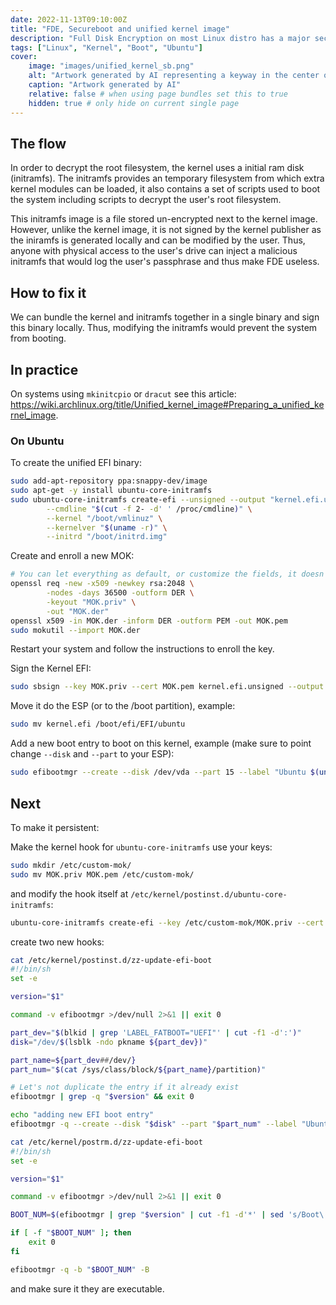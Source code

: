 ```yaml
---
date: 2022-11-13T09:10:00Z
title: "FDE, Secureboot and unified kernel image"
description: "Full Disk Encryption on most Linux distro has a major security flow. Why? How to fix it?"
tags: ["Linux", "Kernel", "Boot", "Ubuntu"]
cover:
    image: "images/unified_kernel_sb.png"
    alt: "Artwork generated by AI representing a keyway in the center of a PCB board."
    caption: "Artwork generated by AI"
    relative: false # when using page bundles set this to true
    hidden: true # only hide on current single page
---
```


## The flow

In order to decrypt the root filesystem, the kernel uses a initial ram disk (initramfs). The initramfs provides an temporary filesystem from which extra kernel modules can be loaded, it also contains a set of scripts used to boot the system including scripts to decrypt the user's root filesystem.

This initramfs image is a file stored un-encrypted next to the kernel image. However, unlike the kernel image, it is not signed by the kernel publisher as the iniramfs is generated locally and can be modified by the user. Thus, anyone with physical access to the user's drive can inject a malicious initramfs that would log the user's passphrase and thus make FDE useless.

## How to fix it

We can bundle the kernel and initramfs together in a single binary and sign this binary locally. Thus, modifying the initramfs would prevent the system from booting.

## In practice

On systems using `mkinitcpio` or `dracut` see this article: https://wiki.archlinux.org/title/Unified_kernel_image#Preparing_a_unified_kernel_image.

### On Ubuntu

To create the unified EFI binary:

```bash
sudo add-apt-repository ppa:snappy-dev/image
sudo apt-get -y install ubuntu-core-initramfs
sudo ubuntu-core-initramfs create-efi --unsigned --output "kernel.efi.unsigned" \
        --cmdline "$(cut -f 2- -d' ' /proc/cmdline)" \
        --kernel "/boot/vmlinuz" \
        --kernelver "$(uname -r)" \
        --initrd "/boot/initrd.img"
```

Create and enroll a new MOK:

```bash
# You can let everything as default, or customize the fields, it doesn't matter
openssl req -new -x509 -newkey rsa:2048 \
        -nodes -days 36500 -outform DER \
        -keyout "MOK.priv" \
        -out "MOK.der"
openssl x509 -in MOK.der -inform DER -outform PEM -out MOK.pem
sudo mokutil --import MOK.der
```

Restart your system and follow the instructions to enroll the key.

Sign the Kernel EFI:

```bash
sudo sbsign --key MOK.priv --cert MOK.pem kernel.efi.unsigned --output kernel.efi
```

Move it do the ESP (or to the /boot partition), example:

```bash
sudo mv kernel.efi /boot/efi/EFI/ubuntu
```

Add a new boot entry to boot on this kernel, example (make sure to point change `--disk` and `--part` to your ESP):

```bash
sudo efibootmgr --create --disk /dev/vda --part 15 --label "Ubuntu $(uname -r)" --loader "\EFI\ubuntu\shimx64.efi" -u "\EFI\ubuntu\kernel.efi"
```

## Next

To make it persistent:

Make the kernel hook for `ubuntu-core-initramfs` use your keys:

```bash
sudo mkdir /etc/custom-mok/
sudo mv MOK.priv MOK.pem /etc/custom-mok/
```

and modify the hook itself at `/etc/kernel/postinst.d/ubuntu-core-initramfs`:

```bash
ubuntu-core-initramfs create-efi --key /etc/custom-mok/MOK.priv --cert /etc/custom-mok/MOK.pem --kernelver $version
```

create two new hooks:

```bash
cat /etc/kernel/postinst.d/zz-update-efi-boot
#!/bin/sh
set -e

version="$1"

command -v efibootmgr >/dev/null 2>&1 || exit 0

part_dev="$(blkid | grep 'LABEL_FATBOOT="UEFI"' | cut -f1 -d':')"
disk="/dev/$(lsblk -ndo pkname ${part_dev})"

part_name=${part_dev##/dev/}
part_num="$(cat /sys/class/block/${part_name}/partition)"

# Let's not duplicate the entry if it already exist
efibootmgr | grep -q "$version" && exit 0

echo "adding new EFI boot entry"
efibootmgr -q --create --disk "$disk" --part "$part_num" --label "Ubuntu $version" --loader "\EFI\ubuntu\shimx64.efi" -u "\EFI\ubuntu\kernel.efi-$version"
```

```bash
cat /etc/kernel/postrm.d/zz-update-efi-boot
#!/bin/sh
set -e

version="$1"

command -v efibootmgr >/dev/null 2>&1 || exit 0

BOOT_NUM=$(efibootmgr | grep "$version" | cut -f1 -d'*' | sed 's/Boot\(.*\)/\1/')

if [ -f "$BOOT_NUM" ]; then
    exit 0
fi

efibootmgr -q -b "$BOOT_NUM" -B
```

and make sure it they are executable.
